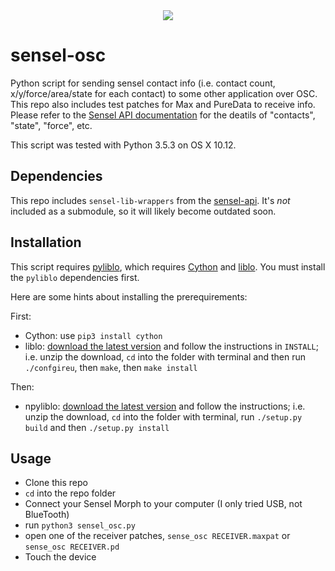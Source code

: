 <center><img src="https://media.giphy.com/media/IHUdl83Is6agE/200w_d.gif" align="center"></center>


# sensel-osc
Python script for sending sensel contact info (i.e. contact count, x/y/force/area/state for each contact) to some other application over OSC.  This repo also includes test patches for Max and PureData to receive info.  Please refer to the [Sensel API documentation](http://guide.sensel.com/sensel_h/) for the deatils of "contacts", "state", "force", etc.

This script was tested with Python 3.5.3 on OS X 10.12.

## Dependencies
This repo includes `sensel-lib-wrappers` from the [sensel-api](https://github.com/sensel/sensel-api).  It's *not* included as a submodule, so it will likely become outdated soon.

## Installation
This script requires [pyliblo](http://das.nasophon.de/pyliblo/), which requires [Cython](http://cython.org/) and [liblo](http://liblo.sourceforge.net/).  You must install the `pyliblo` dependencies first.

Here are some hints about installing the prerequirements:

First:
- Cython: use `pip3 install cython`
- liblo: [download the latest version](http://liblo.sourceforge.net/) and follow the instructions in `INSTALL`; i.e. unzip the download, `cd` into the folder with terminal and then run `./confgireu`, then `make`, then `make install`


Then:
- npyliblo: [download the latest version](http://das.nasophon.de/pyliblo/) and follow the instructions; i.e. unzip the download, `cd` into the folder with terminal, run `./setup.py build` and then `./setup.py install`

## Usage
- Clone this repo
- `cd` into the repo folder
- Connect your Sensel Morph to your computer (I only tried USB, not BlueTooth)
- run `python3 sensel_osc.py`
- open one of the receiver patches, `sense_osc RECEIVER.maxpat` or `sense_osc RECEIVER.pd`
- Touch the device
